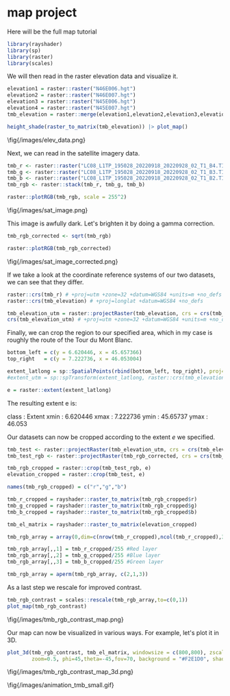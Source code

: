 # map project

Here will be the full map tutorial

```R
library(rayshader)
library(sp)
library(raster)
library(scales)
```

We will then read in the raster elevation data and visualize it.

```R
elevation1 = raster::raster("N46E006.hgt")
elevation2 = raster::raster("N46E007.hgt")
elevation3 = raster::raster("N45E006.hgt")
elevation4 = raster::raster("N45E007.hgt")
tmb_elevation = raster::merge(elevation1,elevation2,elevation3,elevation4)

height_shade(raster_to_matrix(tmb_elevation)) |> plot_map()
```
\fig{/images/elev_data.png}

Next, we can read in the satellite imagery data.

```R
tmb_r <- raster::raster("LC08_L1TP_195028_20220918_20220928_02_T1_B4.TIF")
tmb_g <- raster::raster("LC08_L1TP_195028_20220918_20220928_02_T1_B3.TIF")
tmb_b <- raster::raster("LC08_L1TP_195028_20220918_20220928_02_T1_B2.TIF")
tmb_rgb <- raster::stack(tmb_r, tmb_g, tmb_b)

raster::plotRGB(tmb_rgb, scale = 255^2)
```
\fig{/images/sat_image.png}


This image is awfully dark. Let's brighten it by doing a gamma correction.

```R
tmb_rgb_corrected <- sqrt(tmb_rgb)

raster::plotRGB(tmb_rgb_corrected)
```
\fig{/images/sat_image_corrected.png}

If we take a look at the coordinate reference systems of our two datasets, we can see that they differ.

```R
raster::crs(tmb_r) # +proj=utm +zone=32 +datum=WGS84 +units=m +no_defs 
raster::crs(tmb_elevation) # +proj=longlat +datum=WGS84 +no_defs

tmb_elevation_utm = raster::projectRaster(tmb_elevation, crs = crs(tmb_r), method = "bilinear")
crs(tmb_elevation_utm) # +proj=utm +zone=32 +datum=WGS84 +units=m +no_defs -- it worked
```

Finally, we can crop the region to our specified area, which in my case is roughly the route of the Tour du Mont Blanc.

```R
bottom_left = c(y = 6.620446, x = 45.657366)
top_right   = c(y = 7.222736, x = 46.053004)

extent_latlong = sp::SpatialPoints(rbind(bottom_left, top_right), proj4string=sp::CRS("+proj=longlat +ellps=WGS84 +datum=WGS84"))
#extent_utm = sp::spTransform(extent_latlong, raster::crs(tmb_elevation_utm))

e = raster::extent(extent_latlong)
```

The resulting extent e is:

class      : Extent 
xmin       : 6.620446 
xmax       : 7.222736 
ymin       : 45.65737 
ymax       : 46.053

Our datasets can now be cropped according to the extent $e$ we specified.

```R
tmb_test <- raster::projectRaster(tmb_elevation_utm, crs = crs(tmb_elevation), method = "bilinear")
tmb_test_rgb <- raster::projectRaster(tmb_rgb_corrected, crs = crs(tmb_elevation), method = "bilinear")

tmb_rgb_cropped = raster::crop(tmb_test_rgb, e)
elevation_cropped = raster::crop(tmb_test, e)

names(tmb_rgb_cropped) = c("r","g","b")

tmb_r_cropped = rayshader::raster_to_matrix(tmb_rgb_cropped$r)
tmb_g_cropped = rayshader::raster_to_matrix(tmb_rgb_cropped$g)
tmb_b_cropped = rayshader::raster_to_matrix(tmb_rgb_cropped$b)

tmb_el_matrix = rayshader::raster_to_matrix(elevation_cropped)

tmb_rgb_array = array(0,dim=c(nrow(tmb_r_cropped),ncol(tmb_r_cropped),3))

tmb_rgb_array[,,1] = tmb_r_cropped/255 #Red layer
tmb_rgb_array[,,2] = tmb_g_cropped/255 #Blue layer
tmb_rgb_array[,,3] = tmb_b_cropped/255 #Green layer

tmb_rgb_array = aperm(tmb_rgb_array, c(2,1,3))
```

As a last step we rescale for improved contrast.

```R
tmb_rgb_contrast = scales::rescale(tmb_rgb_array,to=c(0,1))
plot_map(tmb_rgb_contrast)
```
\fig{/images/tmb_rgb_contrast_map.png}

Our map can now be visualized in various ways. For example, let's plot it in 3D.

```R
plot_3d(tmb_rgb_contrast, tmb_el_matrix, windowsize = c(800,800), zscale = 15, shadowdepth = -50,
        zoom=0.5, phi=45,theta=-45,fov=70, background = "#F2E1D0", shadowcolor = "#523E2B")
```
\fig{/images/tmb_rgb_contrast_map_3d.png}

\fig{/images/animation_tmb_small.gif}





